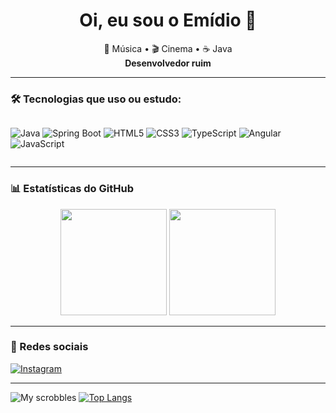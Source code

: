 <h1 align="center">Oi, eu sou o Emídio 👋</h1>

<p align="center">
  🎵 Música • 🎬 Cinema • ☕ Java<br>
  <strong>Desenvolvedor ruim</strong>
</p>

---

### 🛠️ Tecnologias que uso ou estudo:
<div style="display: flex; flex-wrap: wrap;">
  
![Java](https://img.shields.io/badge/Java-ED8B00?style=for-the-badge&logo=java&logoColor=white)
![Spring Boot](https://img.shields.io/badge/Spring-6DB33F?style=for-the-badge&logo=spring&logoColor=white)
![HTML5](https://img.shields.io/badge/HTML5-E34F26?style=for-the-badge&logo=html5&logoColor=white)
![CSS3](https://img.shields.io/badge/CSS3-1572B6?style=for-the-badge&logo=css3&logoColor=white)
![TypeScript](https://img.shields.io/badge/TypeScript-007ACC?style=for-the-badge&logo=typescript&logoColor=white)
![Angular](https://img.shields.io/badge/Angular-DD0031?style=for-the-badge&logo=angular&logoColor=white)
![JavaScript](https://img.shields.io/badge/JavaScript-F7DF1E?style=for-the-badge&logo=javascript&logoColor=black)

</div>

---

### 📊 Estatísticas do GitHub

<div align="center">
  <img height="170em" src="https://github-readme-stats.vercel.app/api?username=emdi1o&show_icons=true&theme=tokyonight"/>
  <img height="170em" src="https://github-readme-stats.vercel.app/api/top-langs/?username=emdi1o&layout=compact&theme=tokyonight"/>
</div>

---

### 📱 Redes sociais

[![Instagram](https://img.shields.io/badge/@emdi1o-E4405F?style=for-the-badge&logo=instagram&logoColor=white)](https://instagram.com/emdi1o)

---

<div align="center">
  
</div>

![My scrobbles](https://lastfm-recently-played.vercel.app/api?user=mdio_)
[![Top Langs](https://github-readme-stats.vercel.app/api/top-langs/?username=emid1-o&hide=html)](https://github.com/emid1-o/github-readme-stats)
